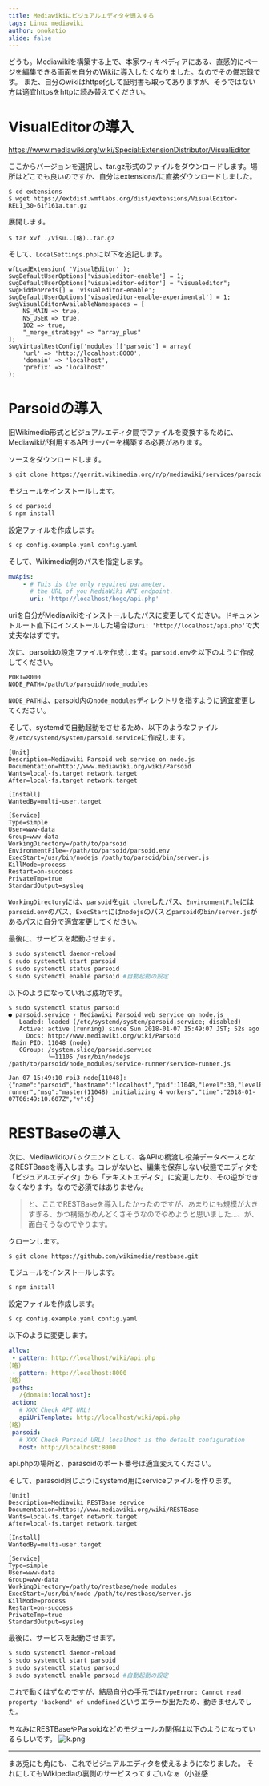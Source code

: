 ```yaml
---
title: Mediawikiにビジュアルエディタを導入する
tags: Linux mediawiki
author: onokatio
slide: false
---
```

どうも。Mediawikiを構築する上で、本家ウィキペディアにある、直感的にページを編集できる画面を自分のWikiに導入したくなりました。なのでその備忘録です。
また、自分のwikiはhttps化して証明書も取ってありますが、そうではない方は適宜httpsをhttpに読み替えてください。

# VisualEditorの導入

https://www.mediawiki.org/wiki/Special:ExtensionDistributor/VisualEditor

ここからバージョンを選択し、tar.gz形式のファイルをダウンロードします。場所はどこでも良いのですか、自分はextensions/に直接ダウンロードしました。

```
$ cd extensions
$ wget https://extdist.wmflabs.org/dist/extensions/VisualEditor-REL1_30-61f161a.tar.gz
```
展開します。

```
$ tar xvf ./Visu..(略)..tar.gz
```

そして、`LocalSettings.php`に以下を追記します。

```php:LocalSettings.php
wfLoadExtension( 'VisualEditor' );
$wgDefaultUserOptions['visualeditor-enable'] = 1;
$wgDefaultUserOptions['visualeditor-editor'] = "visualeditor";
$wgHiddenPrefs[] = 'visualeditor-enable';
$wgDefaultUserOptions['visualeditor-enable-experimental'] = 1;
$wgVisualEditorAvailableNamespaces = [
    NS_MAIN => true,
    NS_USER => true,
    102 => true,
    "_merge_strategy" => "array_plus"
];
$wgVirtualRestConfig['modules']['parsoid'] = array(
    'url' => 'http://localhost:8000',
    'domain' => 'localhost',
    'prefix' => 'localhost'
);

```

# Parsoidの導入

旧Wikimedia形式とビジュアルエディタ間でファイルを変換するために、Mediawikiが利用するAPIサーバーを構築する必要があります。

ソースをダウンロードします。

```bash
$ git clone https://gerrit.wikimedia.org/r/p/mediawiki/services/parsoid 
```

モジュールをインストールします。

```bash
$ cd parsoid
$ npm install
```

設定ファイルを作成します。

```bash
$ cp config.example.yaml config.yaml
```

そして、Wikimedia側のパスを指定します。

```yaml:config.yaml
mwApis:
    - # This is the only required parameter,
      # the URL of you MediaWiki API endpoint.
      uri: 'http://localhost/hoge/api.php'
```

uriを自分がMediawikiをインストールしたパスに変更してください。ドキュメントルート直下にインストールした場合は`uri: 'http://localhost/api.php'`で大丈夫なはずです。

次に、parsoidの設定ファイルを作成します。`parsoid.env`を以下のように作成してください。

```bash:parsoid.env
PORT=8000
NODE_PATH=/path/to/parsoid/node_modules
```
`NODE_PATH`は、parsoid内の`node_modules`ディレクトリを指すように適宜変更してください。

そして、systemdで自動起動をさせるため、以下のようなファイルを`/etc/systemd/system/parsoid.service`に作成します。

```ini:/etc/systemd/system/parsoid.service
[Unit]
Description=Mediawiki Parsoid web service on node.js
Documentation=http://www.mediawiki.org/wiki/Parsoid
Wants=local-fs.target network.target
After=local-fs.target network.target

[Install]
WantedBy=multi-user.target

[Service]
Type=simple
User=www-data
Group=www-data
WorkingDirectory=/path/to/parsoid
EnvironmentFile=-/path/to/parsoid/parsoid.env
ExecStart=/usr/bin/nodejs /path/to/parsoid/bin/server.js
KillMode=process
Restart=on-success
PrivateTmp=true
StandardOutput=syslog
```

`WorkingDirectory`には、`parsoid`を`git clone`したパス、`EnvironmentFile`には`parsoid.env`のパス、`ExecStart`には`nodejs`のパスと`parsoid`の`bin/server.js`があるパスに自分で適宜変更してください。

最後に、サービスを起動させます。

```bash
$ sudo systemctl daemon-reload
$ sudo systemctl start parsoid
$ sudo systemctl status parsoid
$ sudo systemctl enable parsoid #自動起動の設定
```

以下のようになっていれば成功です。

```
$ sudo systemctl status parsoid
● parsoid.service - Mediawiki Parsoid web service on node.js
   Loaded: loaded (/etc/systemd/system/parsoid.service; disabled)
   Active: active (running) since Sun 2018-01-07 15:49:07 JST; 52s ago
     Docs: http://www.mediawiki.org/wiki/Parsoid
 Main PID: 11048 (node)
   CGroup: /system.slice/parsoid.service
           └─11105 /usr/bin/nodejs /path/to/parsoid/node_modules/service-runner/service-runner.js

Jan 07 15:49:10 rpi3 node[11048]: {"name":"parsoid","hostname":"localhost","pid":11048,"level":30,"levelPath":"info/service-runner","msg":"master(11048) initializing 4 workers","time":"2018-01-07T06:49:10.607Z","v":0}
```

# RESTBaseの導入

次に、Mediawikiのバックエンドとして、各APIの橋渡し役兼データベースとなるRESTBaseを導入します。コレがないと、編集を保存しない状態でエディタを「ビジュアルエディタ」から「テキストエディタ」に変更したり、その逆ができなくなります。なので必須ではありません。


>と、ここでRESTBaseを導入したかったのですが、あまりにも規模が大きすぎる、かつ構築がめんどくさそうなのでやめようと思いました…、が、面白そうなのでやります。

クローンします。

```bash
$ git clone https://github.com/wikimedia/restbase.git
```

モジュールをインストールします。

```bash
$ npm install
```

設定ファイルを作成します。

```bash
$ cp config.example.yaml config.yaml
```

以下のように変更します。

```yaml:config.yaml
allow:
 - pattern: http://localhost/wiki/api.php
(略)
 - pattern: http://localhost:8000
(略)
 paths:
   /{domain:localhost}:
 action:
   # XXX Check API URL!
   apiUriTemplate: http://localhost/wiki/api.php
(略)
 parsoid:
   # XXX Check Parsoid URL! localhost is the default configuration
   host: http://localhost:8000
```

api.phpの場所と、parasoidのポート番号は適宜変えてください。

そして、parasoid同じようにsystemd用にserviceファイルを作ります。

```ini:/etc/systemd/system/restbase.service
[Unit]
Description=Mediawiki RESTBase service
Documentation=https://www.mediawiki.org/wiki/RESTBase
Wants=local-fs.target network.target
After=local-fs.target network.target

[Install]
WantedBy=multi-user.target

[Service]
Type=simple
User=www-data
Group=www-data
WorkingDirectory=/path/to/restbase/node_modules
ExecStart=/usr/bin/node /path/to/restbase/server.js
KillMode=process
Restart=on-success
PrivateTmp=true
StandardOutput=syslog
```

最後に、サービスを起動させます。

```bash
$ sudo systemctl daemon-reload
$ sudo systemctl start parsoid
$ sudo systemctl status parsoid
$ sudo systemctl enable parsoid #自動起動の設定
```

これで動くはずなのですが、結局自分の手元では`TypeError: Cannot read property 'backend' of undefined`というエラーが出たため、動きませんでした。

ちなみにRESTBaseやParsoidなどのモジュールの関係は以下のようになっているらしいです。
![k.png](https://qiita-image-store.s3.amazonaws.com/0/154157/f4813b53-596f-b03d-d381-933c912f3d6f.png)

----

まあ兎にも角にも、これでビジュアルエディタを使えるようになりました。
それにしてもWikipediaの裏側のサービスってすごいなぁ（小並感

